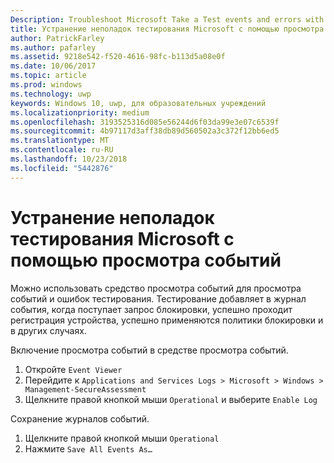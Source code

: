 ```yaml
---
Description: Troubleshoot Microsoft Take a Test events and errors with the event viewer.
title: Устранение неполадок тестирования Microsoft с помощью просмотра событий.
author: PatrickFarley
ms.author: pafarley
ms.assetid: 9218e542-f520-4616-98fc-b113d5a08e0f
ms.date: 10/06/2017
ms.topic: article
ms.prod: windows
ms.technology: uwp
keywords: Windows 10, uwp, для образовательных учреждений
ms.localizationpriority: medium
ms.openlocfilehash: 3193525316d085e56244d6f03da99e3e07c6539f
ms.sourcegitcommit: 4b97117d3aff38db89d560502a3c372f12bb6ed5
ms.translationtype: MT
ms.contentlocale: ru-RU
ms.lasthandoff: 10/23/2018
ms.locfileid: "5442876"
---
```

# <a name="troubleshoot-microsoft-take-a-test-with-the-event-viewer"></a>Устранение неполадок тестирования Microsoft с помощью просмотра событий

Можно использовать средство просмотра событий для просмотра событий и ошибок тестирования. Тестирование добавляет в журнал события, когда поступает запрос блокировки, успешно проходит регистрация устройства, успешно применяются политики блокировки и в других случаях.

Включение просмотра событий в средстве просмотра событий.
1. Откройте `Event Viewer`
2. Перейдите к `Applications and Services Logs > Microsoft > Windows > Management-SecureAssessment`
3. Щелкните правой кнопкой мыши `Operational` и выберите `Enable Log`

Сохранение журналов событий.
1. Щелкните правой кнопкой мыши `Operational`
2. Нажмите `Save All Events As…`
